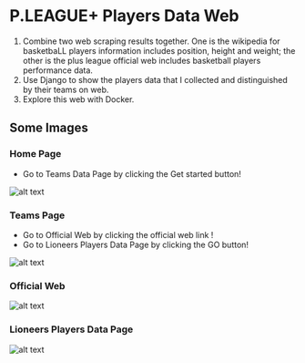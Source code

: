 # P.LEAGUE+ Players Data Web
1. Combine two web scraping results together. One is the wikipedia for basketbaLL players information includes position, height and weight; the other is the plus league official web includes basketball players performance data. 
2. Use Django to show the players data that I collected and distinguished by their teams on web. 
3. Explore this web with Docker. 

## Some Images
### Home Page
* Go to Teams Data Page by clicking the Get started button!

![alt text](https://github.com/jamesdai0717/basketball/blob/main/images/home_page.PNG?raw=true)

### Teams Page
* Go to Official Web by clicking the official web link !
* Go to Lioneers Players Data Page by clicking the GO button!

![alt text](https://github.com/jamesdai0717/basketball/blob/main/images/team_page.PNG?raw=true)

### Official Web
![alt text](https://github.com/jamesdai0717/basketball/blob/main/images/lion_official.PNG?raw=true)

### Lioneers Players Data Page
![alt text](https://github.com/jamesdai0717/basketball/blob/main/images/lion.PNG?raw=true)
